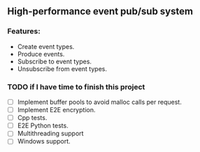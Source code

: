 ## High-performance event pub/sub system
### Features:
* Create event types.
* Produce events.
* Subscribe to event types.
* Unsubscribe from event types.

### TODO if I have time to finish this project
- [ ] Implement buffer pools to avoid malloc calls per request.
- [ ] Implement E2E encryption.
- [ ] Cpp tests.
- [ ] E2E Python tests.
- [ ] Multithreading support
- [ ] Windows support.
